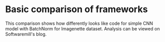 # Basic comparison of frameworks

This comparison shows how differently looks like code for simple CNN model with BatchNorm for Imagenette dataset. 
Analysis can be viewed on Softwaremill's blog. 
